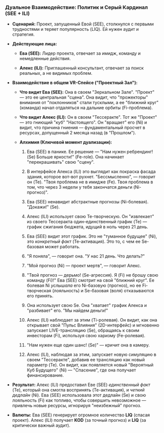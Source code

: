 ### Дуальное Взаимодействие: Политик и Серый Кардинал (SEE + ILI)

- **Сценарий:** Проект, запущенный Евой (SEE), столкнулся с первыми трудностями и теряет популярность (LIQ). Ей нужен аудит и стратегия.
    
- **Действующие лица:**
    
    - **Ева (SEE):** Лидер проекта, отвечает за имидж, команду и немедленные действия.
        
    - **Алекс (ILI):** Приглашенный консультант, отвечает за поиск реальных, а не видимых проблем.
        
- **Взаимодействие в общем VR-Спейсе ("Проектный Зал"):**
    
    - **Что видит Ева (SEE):** Она в своем "Зеркальном Зале". "Проект" — это ее центральная "сцена". Она видит, что "прожекторы" внимания от "поклонников" стали тусклыми, а ее "ближний круг" (команда) начал отдаляться на дальние орбиты (Fi-проблема).
        
    - **Что видит Алекс (ILI):** Он в своем "Тессеракте". Тот же "Проект" — это гниющий "куб" "Настоящего". Он "вращает" его (Ni) и видит, что причина гниения — фундаментальный просчет в ресурсах, допущенный 2 месяца назад (в "Прошлом").
        
    - **Алхимия (Ключевой момент дуализации):**
        
        1. Ева (SEE) в панике. Ее решение — "Нам нужен ребрендинг! (Se) Больше яркости!" (Fe-role). Она начинает "перекрашивать" свою "сцену".
            
        2. В интерфейсе Алекса (ILI) это выглядит как покраска фасада здания, которое вот-вот рухнет. "Бессмысленно", — говорит он (Te). "Твоя проблема не в имидже (Fe). Твоя проблема в том, что через 3 недели у тебя закончатся деньги (Ni-прогноз)".
            
        3. Ева (SEE) ненавидит абстрактные прогнозы (Ni-болевая). "Докажи!" (Se).
            
        4. Алекс (ILI) использует свою Te-творческую. Он "извлекает" из своего Тессеракта один-единственный график (Te) — график сжигания бюджета, идущий в ноль через 21 день.
            
        5. Ева (SEE) видит этот график. Это не "туманное будущее" (Ni), это _конкретный факт_ (Te-активация). Это то, с чем ее Se-базовая может работать.
            
        6. "Я поняла", — говорит она. "У нас 21 день. Что делать?"
            
        7. "Мой прогноз (Ni) — проект мертв", — говорит Алекс.
            
        8. "Твой прогноз — дерьмо! (Se-агрессия). Я (Fi) не брошу свою команду (Fi)!" Ева (SEE) смотрит на свой "ближний круг". Ее болевая Ni _услышала_ его Ni-базовую (прогноз), но ее Fi-творческая (лояльность) и Se-базовая (воля) отказываются его принять.
            
        9. Она использует свою Se. Она "хватает" график Алекса и "разбивает" его. "Мы найдем деньги!"
            
        10. Алекс (ILI) наблюдает за этим (Ti-ролевая). Он видит, как она открывает свой "Пульс Влияния" (2D-интерфейс) и мгновенно запускает LIVE-трансляцию (Se), обращаясь к своим инвесторам (Fi), используя свою харизму (Fe-ролевая).
            
        11. "Нам нужен еще один шанс! (Se)" — кричит она в камеру.
            
        12. Алекс (ILI), наблюдая за этим, запускает новую симуляцию в своем "Тессеракте", добавив ее трансляцию как новый параметр (Te). Он видит, как появляется новый "Вероятный Куб Будущего" (Ni) — "Спасение", где она получает финансирование.
            
- **Результат:** Алекс (ILI) предоставил Еве (SEE) _единственный факт_ (Te), который она смогла воспринять (Te-активация), и _четкий дедлайн_ (Ni). Ева (SEE) использовала этот дедлайн (Se) и свою лояльность (Fi) как топливо, чтобы совершить невозможное — привлечь новые ресурсы, игнорируя "неизбежный" прогноз.
    
- **Валюты:** Ева (SEE) генерирует огромное количество **LIQ** (спасая проект). Алекс (ILI) получает **KOD** (за точный прогноз) и **LIQ** (за критически важный аудит).